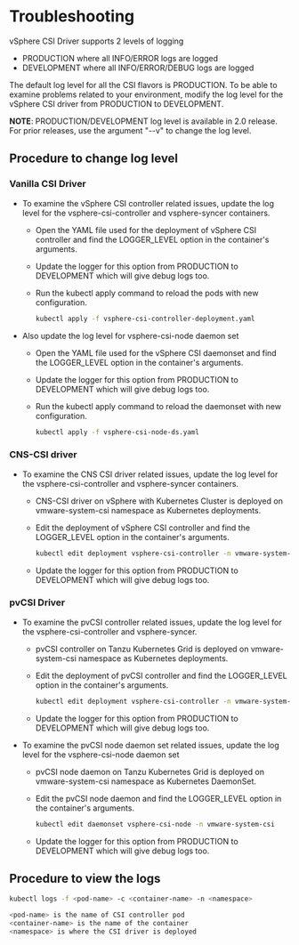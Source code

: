 # Troubleshooting

vSphere CSI Driver supports 2 levels of logging

- PRODUCTION where all INFO/ERROR logs are logged
- DEVELOPMENT where all INFO/ERROR/DEBUG logs are logged

The default log level for all the CSI flavors is PRODUCTION. To be able to examine problems related to your environment, modify the log level for the vSphere CSI driver from PRODUCTION to DEVELOPMENT.

**NOTE**: PRODUCTION/DEVELOPMENT log level is available in 2.0 release. For prior releases, use the argument "--v" to change the log level.

## Procedure to change log level

### Vanilla CSI Driver

- To examine the vSphere CSI controller related issues, update the log level for the vsphere-csi-controller and vsphere-syncer containers.
  - Open the YAML file used for the deployment of vSphere CSI controller and find the LOGGER_LEVEL option in the container's arguments.
  - Update the logger for this option from PRODUCTION to DEVELOPMENT which will give debug logs too.
  - Run the kubectl apply command to reload the pods with new configuration.

    ``` sh
    kubectl apply -f vsphere-csi-controller-deployment.yaml
    ```

- Also update the log level for vsphere-csi-node daemon set
  - Open the YAML file used for the vSphere CSI daemonset and find the LOGGER_LEVEL option in the container's arguments.
  - Update the logger for this option from PRODUCTION to DEVELOPMENT which will give debug logs too.
  - Run the kubectl apply command to reload the daemonset with new configuration.

    ``` sh
    kubectl apply -f vsphere-csi-node-ds.yaml
    ```

### CNS-CSI driver

- To examine the CNS CSI driver related issues, update the log level for the vsphere-csi-controller and vsphere-syncer containers.
  - CNS-CSI driver on vSphere with Kubernetes Cluster is deployed on vmware-system-csi namespace as Kubernetes deployments.
  - Edit the deployment of vSphere CSI controller and find the LOGGER_LEVEL option in the container's arguments.

    ``` sh
    kubectl edit deployment vsphere-csi-controller -n vmware-system-csi
    ```

  - Update the logger for this option from PRODUCTION to DEVELOPMENT which will give debug logs too.

### pvCSI Driver

- To examine the pvCSI controller related issues, update the log level for the vsphere-csi-controller and vsphere-syncer.
  - pvCSI controller on Tanzu Kubernetes Grid is deployed on vmware-system-csi namespace as Kubernetes deployments.
  - Edit the deployment of pvCSI controller and find the LOGGER_LEVEL option in the container's arguments.

    ``` sh
    kubectl edit deployment vsphere-csi-controller -n vmware-system-csi
    ```

  - Update the logger for this option from PRODUCTION to DEVELOPMENT which will give debug logs too.

- To examine the pvCSI node daemon set related issues, update the log level for the vsphere-csi-node daemon set
  - pvCSI node daemon on Tanzu Kubernetes Grid is deployed on vmware-system-csi namespace as Kubernetes DaemonSet.
  - Edit the pvCSI node daemon and find the LOGGER_LEVEL option in the container's arguments.

    ``` sh
    kubectl edit daemonset vsphere-csi-node -n vmware-system-csi
    ```

  - Update the logger for this option from PRODUCTION to DEVELOPMENT which will give debug logs too.

## Procedure to view the logs

``` sh
kubectl logs -f <pod-name> -c <container-name> -n <namespace>

<pod-name> is the name of CSI controller pod
<container-name> is the name of the container
<namespace> is where the CSI driver is deployed
```
